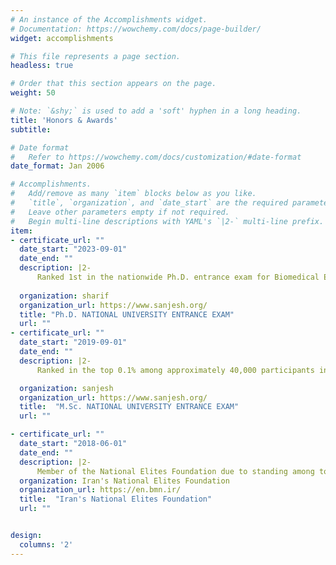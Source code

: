 ```yaml
---
# An instance of the Accomplishments widget.
# Documentation: https://wowchemy.com/docs/page-builder/
widget: accomplishments

# This file represents a page section.
headless: true

# Order that this section appears on the page.
weight: 50

# Note: `&shy;` is used to add a 'soft' hyphen in a long heading.
title: 'Honors & Awards'
subtitle:

# Date format
#   Refer to https://wowchemy.com/docs/customization/#date-format
date_format: Jan 2006

# Accomplishments.
#   Add/remove as many `item` blocks below as you like.
#   `title`, `organization`, and `date_start` are the required parameters.
#   Leave other parameters empty if not required.
#   Begin multi-line descriptions with YAML's `|2-` multi-line prefix.
item:
- certificate_url: ""
  date_start: "2023-09-01"
  date_end: ""
  description: |2-
      Ranked 1st in the nationwide Ph.D. entrance exam for Biomedical Engineering (Bioelectric)\nNational Organization of Educational Testing (Sazman Sanjesh)
        
  organization: sharif
  organization_url: https://www.sanjesh.org/
  title: "Ph.D. NATIONAL UNIVERSITY ENTRANCE EXAM"
  url: ""
- certificate_url: ""
  date_start: "2019-09-01"
  date_end: ""
  description: |2-
      Ranked in the top 0.1% among approximately 40,000 participants in the nationwide M.Sc. entrance exam for Electrical Engineering.

  organization: sanjesh
  organization_url: https://www.sanjesh.org/
  title:  "M.Sc. NATIONAL UNIVERSITY ENTRANCE EXAM"
  url: ""

- certificate_url: ""
  date_start: "2018-06-01"
  date_end: ""
  description: |2-
      Member of the National Elites Foundation due to standing among top students of university.
  organization: Iran's National Elites Foundation
  organization_url: https://en.bmn.ir/
  title:  "Iran's National Elites Foundation"
  url: ""


design:
  columns: '2' 
---
```

